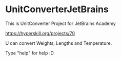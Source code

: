 # UnitConverterJetBrains
This is UnitConverter Project for JetBrains Academy

https://hyperskill.org/projects/70

U can convert Weights, Lengths and Temperature.

Type "help" for help :D
